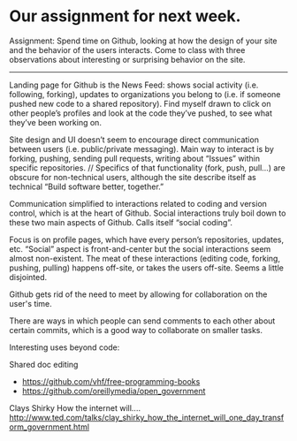 Our assignment for next week. 
=============================


Assignment: 
Spend time on Github, looking at how the design of your site and the behavior of the users interacts. Come to class with three observations about interesting or surprising behavior on the site.

------ 
Landing page for Github is the News Feed: shows social activity (i.e. following, forking), updates to organizations you belong to (i.e. if someone pushed new code to a shared repository). Find myself drawn to click on other people’s profiles and look at the code they’ve pushed, to see what they’ve been working on.

Site design and UI doesn’t seem to encourage direct communication between users (i.e. public/private messaging). Main way to interact is by forking, pushing, sending pull requests, writing about “Issues” within specific repositories. // Specifics of that functionality (fork, push, pull…)  are obscure for non-technical users, although the site describe itself as technical “Build software better, together.”

Communication simplified to interactions related to coding and version control, which is at the heart of Github. Social interactions truly boil down to these two main aspects of Github. Calls itself “social coding”.

Focus is on profile pages, which have every person’s repositories, updates, etc. “Social” aspect is front-and-center but the social interactions seem almost non-existent. The meat of these interactions (editing code, forking, pushing, pulling) happens off-site, or takes the users off-site. Seems a little disjointed.

Github gets rid of the need to meet by allowing for collaboration on the user's time. 

There are ways in which people can send comments to each other about certain commits, which is a good way to collaborate on smaller tasks.

Interesting uses beyond code:

Shared doc editing 
- https://github.com/vhf/free-programming-books
- https://github.com/oreillymedia/open_government

Clays Shirky
How the internet will....
http://www.ted.com/talks/clay_shirky_how_the_internet_will_one_day_transform_government.html
